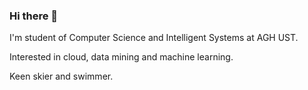 ### Hi there 👋

I'm student of Computer Science and Intelligent Systems at AGH UST.

Interested in cloud, data mining and machine learning.

Keen skier and swimmer.
